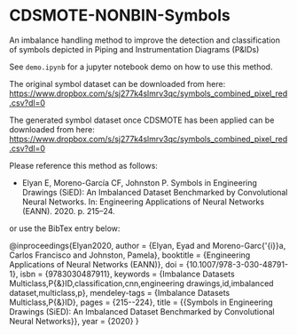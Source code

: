 # CDSMOTE-NONBIN-Symbols

An imbalance handling method to improve the detection and classification of symbols depicted in Piping and Instrumentation Diagrams (P&amp;IDs)

See `demo.ipynb` for a jupyter notebook demo on how to use this method.

The original symbol dataset can be downloaded from here:
https://www.dropbox.com/s/sj277k4slmrv3qc/symbols_combined_pixel_red.csv?dl=0

The generated symbol dataset once CDSMOTE has been applied can be downloaded from here:
https://www.dropbox.com/s/sj277k4slmrv3qc/symbols_combined_pixel_red.csv?dl=0

Please reference this method as follows:

* Elyan E, Moreno-García CF, Johnston P. Symbols in Engineering Drawings (SiED): An Imbalanced Dataset Benchmarked by Convolutional Neural Networks. In: Engineering Applications of Neural Networks (EANN). 2020. p. 215–24. 

or use the BibTex entry below:

@inproceedings{Elyan2020,
author = {Elyan, Eyad and Moreno-Garc{\'{i}}a, Carlos Francisco and Johnston, Pamela},
booktitle = {Engineering Applications of Neural Networks (EANN)},
doi = {10.1007/978-3-030-48791-1},
isbn = {9783030487911},
keywords = {Imbalance Datasets Multiclass,P{\&}ID,classification,cnn,engineering drawings,id,imbalanced dataset,multiclass,p},
mendeley-tags = {Imbalance Datasets Multiclass,P{\&}ID},
pages = {215--224},
title = {{Symbols in Engineering Drawings (SiED): An Imbalanced Dataset Benchmarked by Convolutional Neural Networks}},
year = {2020}
}
